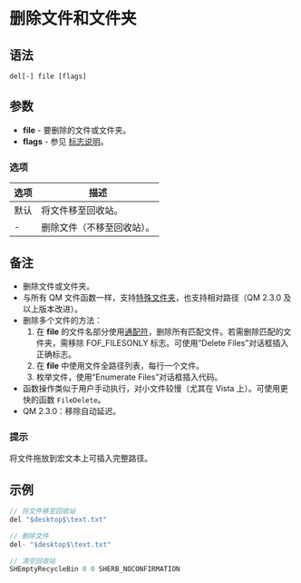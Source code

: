 # 删除文件和文件夹

## 语法

```
del[-] file [flags]
```

## 参数

- **file** - 要删除的文件或文件夹。
- **flags** - 参见 [标志说明](IDP_COPFLAGS.md)。

### 选项

| 选项 | 描述 |
|------|------|
| 默认 | 将文件移至回收站。 |
| - | 删除文件（不移至回收站）。 |

## 备注

- 删除文件或文件夹。
- 与所有 QM 文件函数一样，支持[特殊文件夹](../Other/IDP_SEARCHPATHS.md)，也支持相对路径（QM 2.3.0 及以上版本改进）。
- 删除多个文件的方法：
  1. 在 **file** 的文件名部分使用[通配符](../Other/IDP_WILDCARD.md)，删除所有匹配文件。若需删除匹配的文件夹，需移除 FOF_FILESONLY 标志。可使用“Delete Files”对话框插入正确标志。
  2. 在 **file** 中使用文件全路径列表，每行一个文件。
  3. 枚举文件，使用“Enumerate Files”对话框插入代码。
- 函数操作类似于用户手动执行，对小文件较慢（尤其在 Vista 上）。可使用更快的函数 `FileDelete`。
- QM 2.3.0：移除自动延迟。

### 提示

将文件拖放到宏文本上可插入完整路径。

## 示例

```cpp
// 将文件移至回收站
del "$desktop$\text.txt"

// 删除文件
del- "$desktop$\text.txt"

// 清空回收站
SHEmptyRecycleBin 0 0 SHERB_NOCONFIRMATION